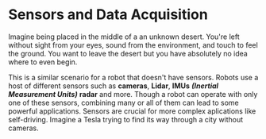 # Sensors and Data Acquisition

Imagine being placed in the middle of a an unknown desert. You're left without sight from your eyes, sound from the environment, and touch to feel the ground. You want to leave the desert but you have absolutely no idea where to even begin. 

This is a similar scenario for a robot that doesn't have sensors. Robots use a host of different sensors such as **cameras**, **Lidar**, **IMUs** ***(Inertial Measurement Units)*** **radar** and more. Though a robot can operate with only one of these sensors, combining many or all of them can lead to some powerful applications. Sensors are crucial for more complex aplications like self-driving. Imagine a Tesla trying to find its way through a city without cameras. 